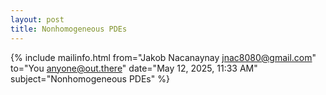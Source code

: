 ```yaml
---
layout: post
title: Nonhomogeneous PDEs
---
```


{% include mailinfo.html from="Jakob Nacanaynay <jnac8080@gmail.com>" to="You <anyone@out.there>" date="May 12, 2025, 11:33 AM" subject="Nonhomogeneous PDEs" %}
